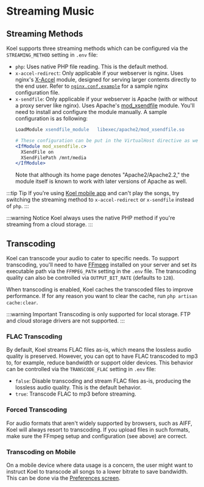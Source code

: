 # Streaming Music

## Streaming Methods

Koel supports three streaming methods which can be configured via the `STREAMING_METHOD` setting in `.env` file:

* `php`: Uses native PHP file reading. This is the default method.
* `x-accel-redirect`: Only applicable if your webserver is nginx. Uses
  nginx's [X-Accel](https://www.nginx.com/resources/wiki/start/topics/examples/x-accel/) module, designed for serving
  larger contents directly to the end user. Refer to [
  `nginx.conf.example`](https://github.com/koel/koel/blob/master/nginx.conf.example) for a sample nginx configuration
  file.
* `x-sendfile`: Only applicable if your webserver is Apache (with or without a proxy server like nginx). Uses
  Apache's [mod_xsendfile](https://tn123.org/mod_xsendfile/) module. You'll need to install and configure the module
  manually. A sample configuration is as following:
    ```apache
    LoadModule xsendfile_module   libexec/apache2/mod_xsendfile.so

    # These configuration can be put in the VirtualHost directive as well
    <IfModule mod_xsendfile.c>
      XSendFile on
      XSendFilePath /mnt/media
    </IfModule>
    ```
  Note that although its home page denotes "Apache2/Apache2.2," the module itself is known to work with later versions
  of Apache as well.

:::tip Tip
If you're using [Koel mobile app](https://koel.dev/#mobile) and can't play the songs, try switching the streaming method
to `x-accel-redirect` or `x-sendfile` instead of `php`.
:::

:::warning Notice
Koel always uses the native PHP method if you're streaming from a cloud storage.
:::

## Transcoding

Koel can transcode your audio to cater to specific needs. To support transcoding, you'll need to
have [FFmpeg](https://ffmpeg.org/)
installed on your server and set its executable path via the `FFMPEG_PATH` setting in the `.env` file. The transcoding
quality can also be controlled via `OUTPUT_BIT_RATE` (defaults to `128`).

When transcoding is enabled, Koel caches the transcoded files to improve performance. If for any reason you want to
clear the cache, run `php artisan cache:clear`.

:::warning Important
Transcoding is only supported for local storage. FTP and cloud storage drivers are not supported.
:::

### FLAC Transcoding

By default, Koel streams FLAC files as-is, which means the lossless audio quality is preserved.
However, you can opt to have FLAC transcoded to mp3 to, for example, reduce bandwidth or support older devices.
This behavior can be controlled via the `TRANSCODE_FLAC` setting in `.env` file:

* `false`: Disable transcoding and stream FLAC files as-is, producing the lossless audio quality. This is the default
  behavior.
* `true`: Transcode FLAC to mp3 before streaming.

### Forced Transcoding

For audio formats that aren't widely supported by browsers, such as AIFF, Koel will always resort to transcoding. If you
upload files in such formats, make sure the FFmpeg setup and configuration (see above) are correct.

### Transcoding on Mobile

On a mobile device where data usage is a concern, the user might want to instruct Koel to transcode all songs to a lower
bitrate to save bandwidth. This can be done via the [Preferences screen](./profile-preferences#preferences).
